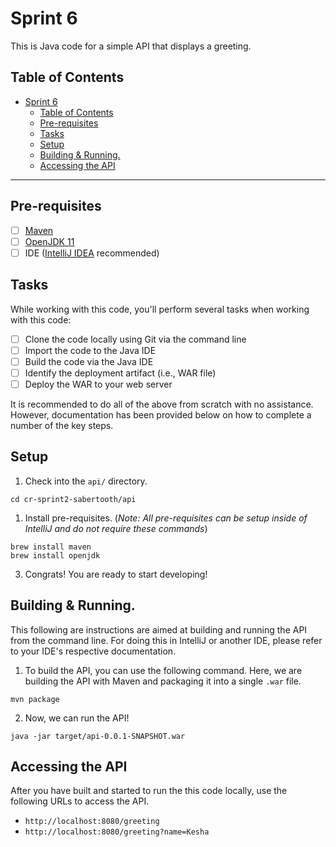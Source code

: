 # Sprint 6

This is Java code for a simple API that displays a greeting. 

## Table of Contents
- [Sprint 6](#sprint-6)
  - [Table of Contents](#table-of-contents)
  - [Pre-requisites](#pre-requisites)
  - [Tasks](#tasks)
  - [Setup](#setup)
  - [Building & Running.](#building--running)
  - [Accessing the API](#accessing-the-api)

---

## Pre-requisites
- [ ] [Maven](https://maven.apache.org/index.html)
- [ ] [OpenJDK 11](https://openjdk.org/)
- [ ] IDE ([IntelliJ IDEA](https://www.jetbrains.com/idea/) recommended)

## Tasks
While working with this code, you'll perform several tasks when working with this code:

- [ ] Clone the code locally using Git via the command line
- [ ] Import the code to the Java IDE
- [ ] Build the code via the Java IDE
- [ ] Identify the deployment artifact (i.e., WAR file)
- [ ] Deploy the WAR to your web server

It is recommended to do all of the above from scratch with no assistance. However, documentation has been provided below on how to complete a number of the key steps.

## Setup
1. Check into the `api/` directory.
```shell
cd cr-sprint2-sabertooth/api
```

1. Install pre-requisites. (_Note: All pre-requisites can be setup inside of IntelliJ and do not require these commands_)
```
brew install maven
brew install openjdk
```

3. Congrats! You are ready to start developing!

## Building & Running.
This following are instructions are aimed at building and running the API from the command line. For doing this in IntelliJ or another IDE, please refer to your IDE's respective documentation.

1. To build the API, you can use the following command. Here, we are building the API with Maven and packaging it into a single `.war` file.
```shell
mvn package
```

2. Now, we can run the API!
```
java -jar target/api-0.0.1-SNAPSHOT.war
```

## Accessing the API
After you have built and started to run the this code locally, use the following URLs to access the API.

* `http://localhost:8080/greeting`
* `http://localhost:8080/greeting?name=Kesha`
